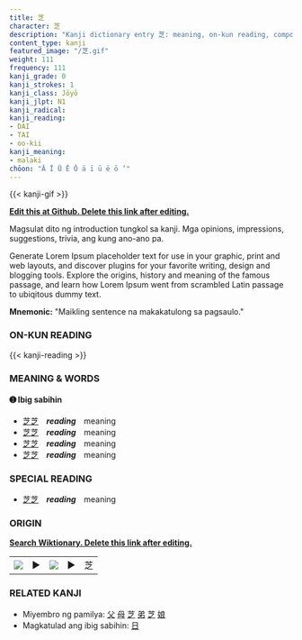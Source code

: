 ```yaml
---
title: 芝
character: 芝
description: "Kanji dictionary entry 芝: meaning, on-kun reading, compounds, origin, related kanji"
content_type: kanji
featured_image: "/芝.gif"
weight: 111
frequency: 111
kanji_grade: 0
kanji_strokes: 1
kanji_class: Jōyō
kanji_jlpt: N1
kanji_radical: 
kanji_reading: 
- DAI
- TAI
- oo-kii
kanji_meaning:
- malaki
chōon: "Ā Ī Ū Ē Ō ā ī ū ē ō ’"
---
```

[//]: # (Don't edit the line below. Kanji animated GIF code is automatically generated.)
{{< kanji-gif >}}

[//]: # (Edit below this line.)

**[Edit this at Github. Delete this link after editing.](https://github.com/tim0g/tim/tree/main/content/kanji/芝/index.md)**

Magsulat dito ng introduction tungkol sa kanji. Mga opinions, impressions, suggestions, trivia, ang kung ano-ano pa.

Generate Lorem Ipsum placeholder text for use in your graphic, print and web layouts, and discover plugins for your favorite writing, design and blogging tools. Explore the origins, history and meaning of the famous passage, and learn how Lorem Ipsum went from scrambled Latin passage to ubiqitous dummy text.
 
**Mnemonic:** "Maikling sentence na makakatulong sa pagsaulo."

### ON-KUN READING

[//]: # (Don't edit the line below. ON-KUN READING code is automatically generated.)
{{< kanji-reading >}}

### MEANING & WORDS

#### ➊ **Ibig sabihin**
  - [芝](../芝)[芝](../芝)　***reading***　meaning
  - [芝](../芝)[芝](../芝)　***reading***　meaning
  - [芝](../芝)[芝](../芝)　***reading***　meaning
  - [芝](../芝)[芝](../芝)　***reading***　meaning

### SPECIAL READING
  - [芝](../芝)[芝](../芝)　***reading***　meaning

### ORIGIN

**[Search Wiktionary. Delete this link after editing.](https://wiktionary.org/wiki/芝)**
<table class="kanji-table"><tr><td>
<img src="60px-芝-bronze.svg.png">
</td><td>▶</td><td>
<img src="60px-芝-oracle.svg.png">
</td><td>▶</td>
<td class="kanji-origin">芝</td>
</tr></table>

### RELATED KANJI
- Miyembro ng pamilya: [父](../父) [母](../母) [芝](../芝) [弟](../弟) [芝](../芝) [娘](../娘)
- Magkatulad ang ibig sabihin: [日](../日)
